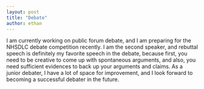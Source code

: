 ```yaml
---
layout: post
title: "Debate"
author: ethan
---
```


I am currently working on public forum debate, and I am preparing for the NHSDLC debate competition recently. I am the second speaker, and rebuttal speech is definitely my favorite speech in the debate, because first, you need to be creative to come up with spontaneous arguments, and also, you need sufficient evidences to back up your arguments and claims. As a junior debater, I have a lot of space for improvement, and I look forward to becoming a successful debater in the future.
